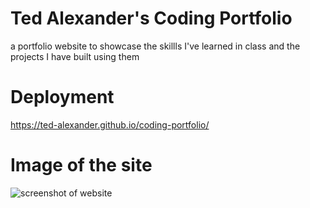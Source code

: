 # Ted Alexander's Coding Portfolio
a portfolio website to showcase the skillls I've learned in class and the projects I have built using them

# Deployment
https://ted-alexander.github.io/coding-portfolio/


# Image of the site
![screenshot of website](Capture.PNG)
